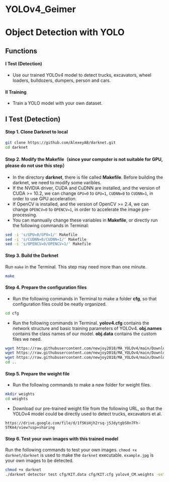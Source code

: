 # YOLOv4_Geimer

# Object Detection with YOLO

## Functions
#### I Test (Detection)
- Use our trained YOLOv4 model to detect trucks, excavators, wheel loaders, bulldozers, dumpers, person and cars.
#### II Training
- Train a YOLO model with your own dataset.

## I Test (Detection)
#### Step 1. Clone Darknet to local
```sh
git clone https://github.com/AlexeyAB/darknet.git
cd darknet
```
#### Step 2. Modify the Makefile（since your computer is not suitable for GPU, please do not use this step）
- In the directory **darknet**, there is file called **Makefile**. Before building the darknet, we need to modify some varibles.
- If the NVIDIA driver, CUDA and CuDNN are installed, and the version of CUDA >= 10.2, we can change `GPU=0` to `GPU=1`, `CUDNN=0` to `CUDNN=1`, in order to use GPU acceleration.
- If OpenCV is installed, and the version of OpenCV >= 2.4, we can change `OPENCV=0` to `OPENCV=1`, in order to accelerate the image pre-processing.
- You can mannually change these variables in **Makefile**, or directly run the following commands in Terminal:
```sh
sed -i 's/GPU=0/GPU=1/' Makefile
sed -i 's/CUDNN=0/CUDNN=1/' Makefile
sed -i 's/OPENCV=0/OPENCV=1/' Makefile
```

#### Step 3. Build the Darknet
Run `make` in the Terminal. This step may need more than one minute.
```sh
make
```
#### Step 4. Prepare the configuration files
- Run the following commands in Terminal to make a folder **cfg**, so that configuration files could be neatly organized.
```sh
cd cfg
```
- Run the following commands in Terminal. **yolov4.cfg** contains the network structure and basic training parameters of YOLOv4. **obj.names** contains the class names of our model. **obj.data** contains the custom files we need.
```sh
wget https://raw.githubusercontent.com/newjoy2018/MA_YOLOv4/main/Downloads/cfg/yolov4.cfg
wget https://raw.githubusercontent.com/newjoy2018/MA_YOLOv4/main/Downloads/cfg/obj.names
wget https://raw.githubusercontent.com/newjoy2018/MA_YOLOv4/main/Downloads/cfg/obj.data
cd ..
```

#### Step 5. Prepare the weight file
- Run the following commands to make a new folder for weight files.
```sh
mkdir weights
cd weights
```
- Download our pre-trained weight file from the following URL, so that the YOLOv4 model could be directly used to detect trucks, excavators et al.
```
https://drive.google.com/file/d/1fSKsHjh2rsq-j5JdytgbS0n7Fh-STKm4/view?usp=sharing
```


#### Step 6. Test your own images with this trained model
Run the following commands to test your own images. `chmod +x darknet/darknet` is used to make the `darknet` executable. `example.jpg` is your own images to be detected. 
```sh
chmod +x darknet
./darknet detector test cfg/KIT.data cfg/KIT.cfg yolov4_CM.weights -ext_output data/000001.jpg
```



